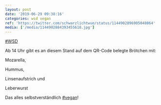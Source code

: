 ```yaml
---
layout: post
date: '2019-06-29 09:38:16'
categories: wsd vegan
ref: 'https://twitter.com/schwarzlichtwue/status/1144902896905048064'
media: ['/media/1144902884393455618.jpg']
---
```

[#WSD](/t/wsd)

Ab 14 Uhr gibt es an diesem Stand auf dem QR-Code belegte Brötchen mit:

Mozarella,

Hummus,

Linsenaufstrich und

Leberwurst



Das alles selbstverständlich [#vegan](/t/vegan)! 